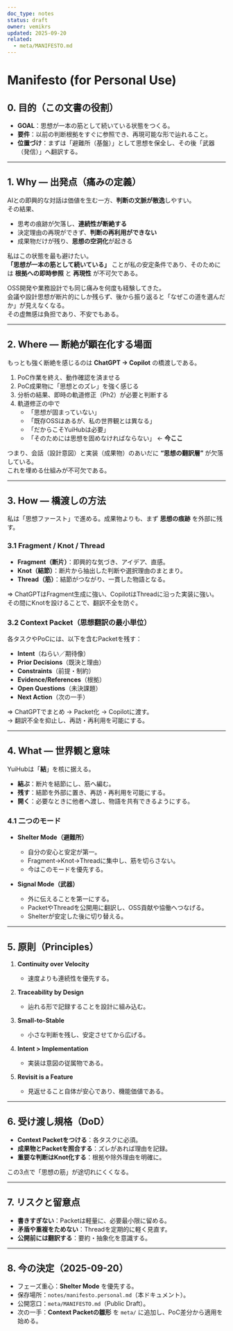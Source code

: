 ```yaml
---
doc_type: notes
status: draft
owner: vemikrs
updated: 2025-09-20
related:
  - meta/MANIFESTO.md
---
```


# Manifesto (for Personal Use)

## 0. 目的（この文書の役割）
- **GOAL**：思想が一本の筋として続いている状態をつくる。  
- **要件**：以前の判断根拠をすぐに参照でき、再現可能な形で辿れること。  
- **位置づけ**：まずは「避難所（基盤）」として思想を保全し、その後「武器（発信）」へ翻訳する。

---

## 1. Why — 出発点（痛みの定義）
AIとの即興的な対話は価値を生む一方、**判断の文脈が散逸**しやすい。  
その結果、  
- 思考の痕跡が欠落し、**連続性が断絶する**  
- 決定理由の再現ができず、**判断の再利用ができない**  
- 成果物だけが残り、**思想の空洞化**が起きる  

私はこの状態を最も避けたい。  
**「思想が一本の筋として続いている」** ことが私の安定条件であり、そのためには **根拠への即時参照** と **再現性** が不可欠である。  

OSS開発や業務設計でも同じ痛みを何度も経験してきた。  
会議や設計思想が断片的にしか残らず、後から振り返ると「なぜこの道を選んだか」が見えなくなる。  
その虚無感は負担であり、不安でもある。  

---

## 2. Where — 断絶が顕在化する場面
もっとも強く断絶を感じるのは **ChatGPT → Copilot** の橋渡しである。  

1. PoC作業を終え、動作確認を済ませる  
2. PoC成果物に「思想とのズレ」を強く感じる  
3. 分析の結果、即時の軌道修正（Ph2）が必要と判断する  
4. 軌道修正の中で  
   - 「思想が固まっていない」  
   - 「既存OSSはあるが、私の世界観とは異なる」  
   - 「だからこそYuiHubは必要」  
   - 「そのためには思想を固めなければならない」 ← **今ここ**  

つまり、会話（設計意図）と実装（成果物）のあいだに **“思想の翻訳層”** が欠落している。  
これを埋める仕組みが不可欠である。  

---

## 3. How — 橋渡しの方法
私は「思想ファースト」で進める。成果物よりも、まず **思想の痕跡** を外部に残す。  

### 3.1 Fragment / Knot / Thread
- **Fragment（断片）**：即興的な気づき、アイデア、直感。  
- **Knot（結節）**：断片から抽出した判断や選択理由のまとまり。  
- **Thread（筋）**：結節がつながり、一貫した物語となる。  

⇒ ChatGPTはFragment生成に強い、CopilotはThreadに沿った実装に強い。  
その間にKnotを設けることで、翻訳不全を防ぐ。  

### 3.2 Context Packet（思想翻訳の最小単位）
各タスクやPoCには、以下を含むPacketを残す：  
- **Intent**（ねらい／期待像）  
- **Prior Decisions**（既決と理由）  
- **Constraints**（前提・制約）  
- **Evidence/References**（根拠）  
- **Open Questions**（未決課題）  
- **Next Action**（次の一手）  

⇒ ChatGPTでまとめ → Packet化 → Copilotに渡す。  
→ 翻訳不全を抑止し、再訪・再利用を可能にする。  

---

## 4. What — 世界観と意味
YuiHubは「**結**」を核に据える。  
- **結ぶ**：断片を結節にし、筋へ編む。  
- **残す**：結節を外部に置き、再訪・再利用を可能にする。  
- **開く**：必要なときに他者へ渡し、物語を共有できるようにする。  

### 4.1 二つのモード
- **Shelter Mode（避難所）**  
  - 自分の安心と安定が第一。  
  - Fragment→Knot→Threadに集中し、筋を切らさない。  
  - 今はこのモードを優先する。  

- **Signal Mode（武器）**  
  - 外に伝えることを第一にする。  
  - PacketやThreadを公開用に翻訳し、OSS貢献や協働へつなげる。  
  - Shelterが安定した後に切り替える。  

---

## 5. 原則（Principles）
1. **Continuity over Velocity**  
   - 速度よりも連続性を優先する。  

2. **Traceability by Design**  
   - 辿れる形で記録することを設計に組み込む。  

3. **Small-to-Stable**  
   - 小さな判断を残し、安定させてから広げる。  

4. **Intent > Implementation**  
   - 実装は意図の従属物である。  

5. **Revisit is a Feature**  
   - 見返せること自体が安心であり、機能価値である。  

---

## 6. 受け渡し規格（DoD）
- **Context Packetをつける**：各タスクに必須。  
- **成果物とPacketを照合する**：ズレがあれば理由を記録。  
- **重要な判断はKnot化する**：根拠や除外理由を明確に。  

この3点で「思想の筋」が途切れにくくなる。  

---

## 7. リスクと留意点
- **書きすぎない**：Packetは軽量に、必要最小限に留める。  
- **矛盾や重複をためない**：Threadを定期的に軽く見直す。  
- **公開前には翻訳する**：要約・抽象化を意識する。  

---

## 8. 今の決定（2025-09-20）
- フェーズ重心：**Shelter Mode** を優先する。  
- 保存場所：`notes/manifesto.personal.md`（本ドキュメント）。  
- 公開窓口：`meta/MANIFESTO.md`（Public Draft）。  
- 次の一手：**Context Packetの雛形** を `meta/` に追加し、PoC差分から適用を始める。
